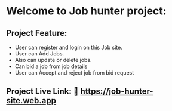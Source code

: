 # Welcome to Job hunter project:

## Project Feature:

- User can register and login on this Job site.
- User can Add Jobs.
- Also can update or delete jobs.
- Can bid a job from job details
- User can Accept and reject job from bid request

## Project Live Link: 🔗 https://job-hunter-site.web.app
